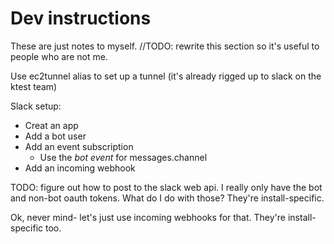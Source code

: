 # Dev instructions

These are just notes to myself.  //TODO: rewrite this section so it's useful to people who are not me.

Use ec2tunnel alias to set up a tunnel (it's already rigged up to slack on the ktest team)

Slack setup:
- Creat an app
- Add a bot user
- Add an event subscription
  - Use the *bot event* for messages.channel
- Add an incoming webhook
<!--- Add event subscription-->
  <!--- Enter hostname (verification should happen automatically now)-->
  <!--- Add messages.channel permission-->

TODO: figure out how to post to the slack web api.  I really only have the bot and non-bot oauth tokens.  What do I do with those?  They're install-specific.

Ok, never mind- let's just use incoming webhooks for that.  They're install-specific too.
